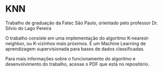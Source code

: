 # KNN
Trabalho de graduação da Fatec São Paulo, orientado pelo professor Dr. Silvio do Lago Pereira

O trabalho consiste em uma implementação do algoritmo K-nearest-neighbor, ou K-vizinhos mais próximos.
É um Machine Learning de aprendizagem supervisionada para bases de dados classificadas.

Para mais informações sobre o funcionamento do algoritmo e desenvolvimento do trabalho, acesse o PDF que está no repositório.
